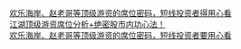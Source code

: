  
[欢乐海岸、赵老哥等顶级游资的席位密码，短线投资者得用心看](http://www.dianyue.me/archives/659/33m6mil74kbprks4/)  
[江湖顶级游资席位分析+绝密股市内功心法！](http://www.dianyue.me/archives/851/5f7dbaj3xl75gj0j/)  
[欢乐海岸、赵老哥等顶级游资的席位密码，短线投资者要用心看](http://www.dianyue.me/archives/816/wvb6ih4il0kgxl31/)